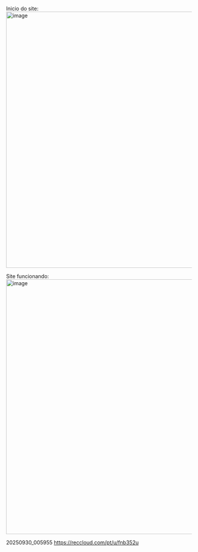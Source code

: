 Inicio do site:
<img width="1360" height="693" alt="image" src="https://github.com/user-attachments/assets/635c242a-9409-4386-923a-84771f2b8f0b" />

Site funcionando: 
<img width="1359" height="689" alt="image" src="https://github.com/user-attachments/assets/8f1b7e23-5647-419f-a232-8f865e2b7c86" />

20250930_005955 https://reccloud.com/pt/u/fnb352u

